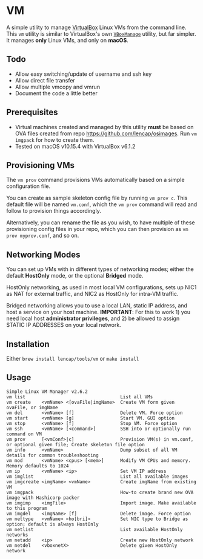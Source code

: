 # VM
A simple utility to manage [VirtualBox](https://www.virtualbox.org/) Linux VMs from the command line. This `vm` utility is similar to VirtualBox's own [`VBoxManage`](https://www.virtualbox.org/manual/ch08.html) utility, but far simpler. It manages __only__ Linux VMs, and only on __macOS__.

## Todo
- Allow easy switching/update of username and ssh key
- Allow direct file transfer
- Allow multiple vmcopy and vmrun
- Document the code a little better

## Prerequisites
* Virtual machines created and managed by this utility __must__ be based on OVA files created from repo https://github.com/lencap/osimages. Run `vm imgpack` for how to create them. 
* Tested on macOS v10.15.4 with VirtualBox v6.1.2

## Provisioning VMs
The `vm prov` command provisions VMs automatically based on a simple configuration file.

You can create as sample skeleton config file by running `vm prov c`. This default file will be named `vm.conf`, which the `vm prov` command will read and follow to provision things accordingly.

Alternatively, you can rename the file as you wish, to have multiple of these provisioning config files in your repo, which you can then provision as `vm prov myprov.conf`, and so on.

## Networking Modes
You can set up VMs with in different types of networking modes; either the default __HostOnly__ mode, or the optional __Bridged__ mode.

HostOnly networking, as used in most local VM configurations, sets up NIC1 as NAT for external traffic, and NIC2 as HostOnly for intra-VM traffic.

Bridged networking allows you to use a local LAN, static IP address, and host a service on your host machine. __IMPORTANT__: For this to work 1) you need local host __administrator privileges__, and 2) be allowed to assign STATIC IP ADDRESSES on your local network.

## Installation
Either `brew install lencap/tools/vm` or `make install`

## Usage
```
Simple Linux VM Manager v2.6.2
vm list                                   List all VMs
vm create    <vmName> <[ovaFile|imgName>  Create VM form given ovaFile, or imgName
vm del       <vmName> [f]                 Delete VM. Force option
vm start     <vmName> [g]                 Start VM. GUI option
vm stop      <vmName> [f]                 Stop VM. Force option
vm ssh       <vmName> [<command>]         SSH into or optionally run command on VM
vm prov      [<vmConf>|c]                 Provision VM(s) in vm.conf, or optional given file; Create skeleton file option
vm info      <vmName>                     Dump subset of all VM details for common troubleshooting
vm mod       <vmName> <cpus> [<mem>]      Modify VM CPUs and memory. Memory defaults to 1024
vm ip        <vmName> <ip>                Set VM IP address
vm imglist                                List all available images
vm imgcreate <imgName> <vmName>           Create imgName from existing VM
vm imgpack                                How-to create brand new OVA image with Hashicorp packer
vm imgimp    <imgFile>                    Import image. Make available to this program
vm imgdel    <imgName> [f]                Delete image. Force option
vm nettype   <vmName> <ho[bri]>           Set NIC type to Bridge as option; default is always HostOnly
vm netlist                                List available HostOnly networks
vm netadd    <ip>                         Create new HostOnly network
vm netdel    <vboxnetX>                   Delete given HostOnly network
```
